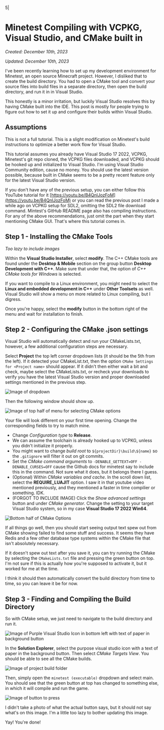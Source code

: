 5|
# Minetest Compiling with VCPKG, Visual Studio, and CMake built in

_Created: December 10th, 2023_

_Updated: December 10th, 2023_

I've been recently learning how to set up my development environment for Minetest, an open source Minecraft project. 
However, I disliked that to create the build directory. You had to open a CMake tool and convert your source files into build files in a separate directory, then open the build directory, and run it in in Visual Studio.

This honestly is a minor irritation, but luckily Visual Studio resolves this by having CMake built into the IDE. This post is mostly for people trying to figure out how to set it up and configure their builds within Visual Studio.

## Assumptions

This is not a full tutorial. This is a slight modification on Minetest's build instructions to optimize a better work flow for Visual Studio.

This tutorial assumes you already have Visual Studio 17 2022, VCPKG, Minetest's git repo cloned, the VCPKG files downloaded, and VCPKG should be hooked up and initialized to Visual Studio. I'm using Visual Studio Community edition, cause no money. You should use the latest version possible, because built in CMake seems to be a pretty recent feature only for the latest Visual Studio version. 

If you don't have any of the previous setup, you can either follow this YouTube tutorial for it [https://youtu.be/B4QnlJozFoM](https://youtu.be/B4QnlJozFoM) or you can read the previous post I made a while ago on VCPKG setup for SDL2, omitting the SDL2 file download command. Mintest's  GitHub README page also has compiling instructions. For any of the above recommendations, just omit the part when they start mentioning CMake GUI. That's where this tutorial comes in.

## Step 1 - Installing the CMake Tools

_Too lazy to include images_

Within the __Visual Studio Installer__, select __modify__. The C++ CMake tools are found under the __Desktop & Mobile__ section on the group button __Desktop Development with C++__. Make sure that under that, the option of _C++ CMake tools for Windows_ is selected.

If you want to compile to a Linux environment, you might need to select the __Linux and embedded development in C++__ under __Other Toolsets__ as well. Visual Studio will show a menu on more related to Linux compiling, but I digress. 

Once you're happy, select the __modify__ button in the bottom right of the menu and wait for installation to finish.

## Step 2 - Configuring the CMake .json settings

Visual Studio will automatically detect and run your CMakeLists.txt, however, a few additional configuration steps are necessary.

Select __Project__ the top left corner dropdown lists (it should be the 5th from the left). 
If it detected your CMakeList.txt, then the option `CMake Settings for <Project name>` should appear. 
If it didn't then either wait a bit and check, maybe select the CMakeLists.txt, or recheck your downloads to verify you have the latest Visual Studio version and proper downloaded settings mentioned in the previous step.

![Image of dropdown](./tut1.jpg)

Then the following window should show up.

![Image of top half of menu for selecting CMake options](./tut2.jpg)

Your file will look different on your first time opening. Change the corresponding fields to try to match mine.

* Change _Configuration type_ to __Release__.
* We can assume the toolchain is already hooked up to VCPKG, unless you didn't initialize it properly.
* You might want to change _build root_ to `${projectDir}\build\${name}` so the `.gitignore` will filter it out on git commits.
* Set the _CMake command arguments_ to `-DENABLE_GETTEXT=OFF -DENABLE_CURSES=OFF` cause the Github docs for minetest say to include this in the command. Not sure what it does, but it belongs there I guess.
* (Optional) Within _CMake variables and cache_. In the scroll down list, select the __REQUIRE_LUAJIT__ option. I saw it in that youtube video mentioned previously, and they mentioned a faster in time compilier or something. IDK.
* (FORGOT TO INCLUDE IMAGE) Click the _Show advanced settings_ button and under _CMake generator_. Change the setting to your target Visual Studio system, so in my case __Visual Studio 17 2022 Win64__.

![Bottom half of CMake Options](./tut3.jpg)

If all things go well, then you should start seeing output text spew out from CMake showing failed to find some stuff and success. It seems they have Redis and a few other database type systems within the CMake file that isn't absolutely necessary.

If it doesn't spew out text after you save it, you can try running the CMake by selecting the `CMakeLists.txt` file and pressing the green button on top. I'm not sure if this is actually how you're supposed to activate it, but it worked for me at the time.

I think it should then automatically convert the build directory from time to time, so you can leave it be for now.

## Step 3 - Finding and Compiling the Build Directory

So with CMake setup, we just need to navigate to the build directory and run it. 

![Image of Purple Visual Studio Icon in bottom left with text of paper in background button](./tut4.jpg)

In the __Solution Explorer__, select the purpose visual studio icon with a text of paper in the background button. Then select _CMake Targets View_. You should be able to see all the CMake builds. 

![Image of project build folder](./tut5.jpg)

Then, simply open the `minetest (executable)` dropdown and select main. You should see that the green button at top has changed to something else, in which it will compile and run the game.

![Image of button to press](./tut6.jpg)

I didn't take a photo of what the actual button says, but it should not say what's on this image. I'm a little too lazy to bother updating this image.

Yay! You're done!
